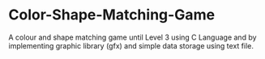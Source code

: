 # Color-Shape-Matching-Game
A colour and shape matching game until Level 3 using C Language and by implementing graphic library (gfx) and simple data storage using text file.
